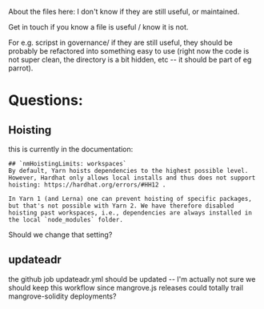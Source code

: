 About the files here: I don't know if they are still useful, or maintained.

Get in touch if you know a file is useful / know it is not.

For e.g. scripst in governance/ if they are still useful, they should be probably be refactored into something easy to use (right now the code is not super clean, the directory is a bit hidden, etc -- it should be part of eg parrot).

# Questions:
## Hoisting 
this is currently in the documentation:

```
## `nmHoistingLimits: workspaces`
By default, Yarn hoists dependencies to the highest possible level. However, Hardhat only allows local installs and thus does not support hoisting: https://hardhat.org/errors/#HH12 .

In Yarn 1 (and Lerna) one can prevent hoisting of specific packages, but that's not possible with Yarn 2. We have therefore disabled hoisting past workspaces, i.e., dependencies are always installed in the local `node_modules` folder.
```

Should we change that setting?


## updateadr
the github job updateadr.yml should be updated -- I'm actually not sure we should keep this workflow since mangrove.js releases could totally trail mangrove-solidity deployments?
